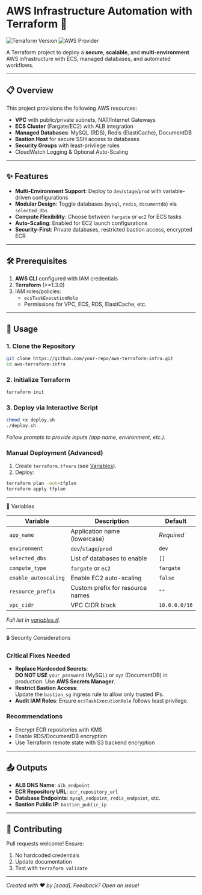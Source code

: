 # AWS Infrastructure Automation with Terraform 🚀

![Terraform Version](https://img.shields.io/badge/terraform-%3E%3D1.3.0-blue)
![AWS Provider](https://img.shields.io/badge/AWS-4.0%2B-orange)

A Terraform project to deploy a **secure**, **scalable**, and **multi-environment** AWS infrastructure with ECS, managed databases, and automated workflows.

---

## 📋 Overview

This project provisions the following AWS resources:
- **VPC** with public/private subnets, NAT/Internet Gateways
- **ECS Cluster** (Fargate/EC2) with ALB integration
- **Managed Databases**: MySQL (RDS), Redis (ElastiCache), DocumentDB
- **Bastion Host** for secure SSH access to databases
- **Security Groups** with least-privilege rules
- CloudWatch Logging & Optional Auto-Scaling

---

## ✨ Features

- **Multi-Environment Support**: Deploy to `dev`/`stage`/`prod` with variable-driven configurations
- **Modular Design**: Toggle databases (`mysql`, `redis`, `documentdb`) via `selected_dbs`
- **Compute Flexibility**: Choose between `fargate` or `ec2` for ECS tasks
- **Auto-Scaling**: Enabled for EC2 launch configurations
- **Security-First**: Private databases, restricted bastion access, encrypted ECR

---

## 🛠️ Prerequisites

1. **AWS CLI** configured with IAM credentials
2. **Terraform** (>=1.3.0)
3. IAM roles/policies:
   - `ecsTaskExecutionRole`
   - Permissions for VPC, ECS, RDS, ElastiCache, etc.

---

## 🚀 Usage

### 1. Clone the Repository
```bash
git clone https://github.com/your-repo/aws-terraform-infra.git
cd aws-terraform-infra
```

### 2. Initialize Terraform
```bash
terraform init
```

### 3. Deploy via Interactive Script
```bash
chmod +x deploy.sh
./deploy.sh
```
*Follow prompts to provide inputs (app name, environment, etc.).*

### Manual Deployment (Advanced)
1. Create `terraform.tfvars` (see [Variables](#variables)).
2. Deploy:
```bash
terraform plan -out=tfplan
terraform apply tfplan
```

---

📌 Variables

| Variable             | Description                          | Default       |
|----------------------|--------------------------------------|---------------|
| `app_name`           | Application name (lowercase)        | *Required*    |
| `environment`        | `dev`/`stage`/`prod`                | `dev`         |
| `selected_dbs`       | List of databases to enable         | `[]`          |
| `compute_type`       | `fargate` or `ec2`                  | `fargate`     |
| `enable_autoscaling` | Enable EC2 auto-scaling             | `false`       |
| `resource_prefix`    | Custom prefix for resource names    | `""`          |
| `vpc_cidr`           | VPC CIDR block                      | `10.0.0.0/16` |

*Full list in [variables.tf](./variables.tf).*

---

🔒 Security Considerations

### Critical Fixes Needed
- **Replace Hardcoded Secrets**:  
  **DO NOT USE** `your_password` (MySQL) or `xyz` (DocumentDB) in production. Use **AWS Secrets Manager**.
- **Restrict Bastion Access**:  
  Update the `bastion_sg` ingress rule to allow only trusted IPs.
- **Audit IAM Roles**: Ensure `ecsTaskExecutionRole` follows least privilege.

### Recommendations
- Encrypt ECR repositories with KMS
- Enable RDS/DocumentDB encryption
- Use Terraform remote state with S3 backend encryption

---

## 📤 Outputs
- **ALB DNS Name**: `alb_endpoint`
- **ECR Repository URL**: `ecr_repository_url`
- **Database Endpoints**: `mysql_endpoint`, `redis_endpoint`, etc.
- **Bastion Public IP**: `bastion_public_ip`

---

## 🤝 Contributing
Pull requests welcome! Ensure:
1. No hardcoded credentials
2. Update documentation
3. Test with `terraform validate`

---


*Created with ❤️ by [saad]. Feedback? Open an issue!*
```
